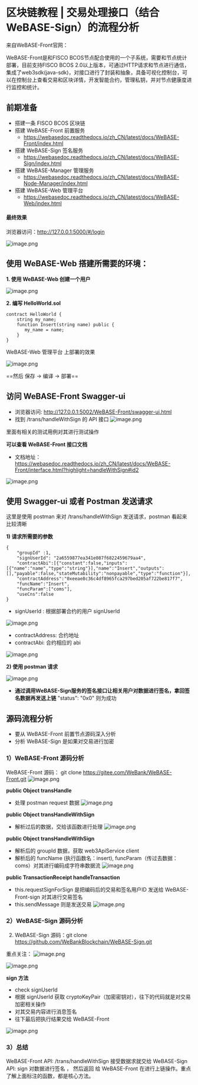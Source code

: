 # 区块链教程 | 交易处理接口（结合WeBASE-Sign）的流程分析
来自WeBASE-Front官网：

WeBASE-Front是和FISCO BCOS节点配合使用的一个子系统，需要和节点统计部署，目前支持FISCO BCOS 2.0以上版本，可通过HTTP请求和节点进行通信，集成了web3sdk(java-sdk)，对接口进行了封装和抽象，具备可视化控制台，可以在控制台上查看交易和区块详情，开发智能合约，管理私钥，并对节点健康度进行监控和统计。

## 前期准备
- 搭建一条 FISCO BCOS 区块链
- 搭建 WeBASE-Front 前置服务
    - https://webasedoc.readthedocs.io/zh_CN/latest/docs/WeBASE-Front/index.html 
- 搭建 WeBASE-Sign 签名服务
    - https://webasedoc.readthedocs.io/zh_CN/latest/docs/WeBASE-Sign/index.html 
- 搭建 WeBASE-Manager 管理服务
    - https://webasedoc.readthedocs.io/zh_CN/latest/docs/WeBASE-Node-Manager/index.html  
- 搭建 WeBASE-Web 管理平台
  - https://webasedoc.readthedocs.io/zh_CN/latest/docs/WeBASE-Web/index.html 

#### 最终效果
浏览器访问：http://127.0.0.1:5000/#/login

![image.png](https://note.youdao.com/yws/res/0/WEBRESOURCEfb48fc6ab7f0905c7638aece691cb4a0)

## 使用 WeBASE-Web 搭建所需要的环境：
**1. 使用 WeBASE-Web 创建一个用户**

![image.png](https://note.youdao.com/yws/res/5/WEBRESOURCE5d82f83535f1628a14c0e311689ec2a5)

**2. 编写 HelloWorld.sol**
```
contract HelloWorld {
    string my_name;
    function Insert(string name) public {
       my_name = name;
    }
}
```
 WeBASE-Web 管理平台 上部署的效果
 
![image.png](https://note.youdao.com/yws/res/8/WEBRESOURCE13eec6bf2d3553335adab8ee9ee274c8)

==然后 保存 -> 编译 -> 部署==

## 访问 WeBASE-Front Swagger-ui 
- 浏览器访问: http://127.0.0.1:5002/WeBASE-Front/swagger-ui.html
- 找到 /trans/handleWithSign 的 API 接口
![image.png](https://note.youdao.com/yws/res/1/WEBRESOURCEf25a215989691aae3f8f654a5cf7fbb1)

里面有相关的测试用例对其进行测试操作

**可以查看 WeBASE-Front 接口文档**
- 文档地址：https://webasedoc.readthedocs.io/zh_CN/latest/docs/WeBASE-Front/interface.html?highlight=handleWithSign#id2

![image.png](https://note.youdao.com/yws/res/f/WEBRESOURCE9aa46968a4382f7f2d31a4899da9f07f)

## 使用 Swagger-ui 或者 Postman 发送请求
这里是使用 postman 来对 /trans/handleWithSign 发送请求，postman 看起来比较清晰

**1) 请求所需要的参数**
```
{
    "groupId" :1,
    "signUserId": "2a6559877ea341e087f6822459679aa4", 
    "contractAbi":[{"constant":false,"inputs":[{"name":"name","type":"string"}],"name":"Insert","outputs":[],"payable":false,"stateMutability":"nonpayable","type":"function"}],
    "contractAddress":"0xeeae8c36c4df8965fca297bed205af722be817f7",
    "funcName":"Insert",
    "funcParam":["coms"],
    "useCns":false
}

```
- signUserId : 根据部署合约的用户 signUserId 

![image.png](https://note.youdao.com/yws/res/9/WEBRESOURCEe84211af3f8150ed93ecec4974c89c79)

- contractAddress: 合约地址
- contractAbi: 合约相应的 abi

![image.png](https://note.youdao.com/yws/res/0/WEBRESOURCE834a7920d970232178848e566acf7130)


**2) 使用 postman 请求**

![image.png](https://note.youdao.com/yws/res/0/WEBRESOURCE7a6b241b81d6a0d6b3d623c2c4309e80)

- **通过调用WeBASE-Sign服务的签名接口让相关用户对数据进行签名，拿回签名数据再发送上链** "status": "0x0" 则为成功

## 源码流程分析

- 要从 WeBASE-Front 前置节点源码深入分析
- 分析 WeBASE-Sign 是如果对交易进行加密

### 1）WeBASE-Front 源码分析
WeBASE-Front 源码：
git clone https://gitee.com/WeBank/WeBASE-Front.git
![image.png](https://note.youdao.com/yws/res/0/WEBRESOURCE45e5ffbb9ae6ea2ccb85ded55a085b30)

**public Object transHandle**
- 处理 postman request 数据
![image.png](https://note.youdao.com/yws/res/3/WEBRESOURCE44f0509f2ca4dce805c65148fc8b5f53)

**public Object transHandleWithSign**
- 解析过后的数据，交给该函数进行处理
![image.png](https://note.youdao.com/yws/res/9/WEBRESOURCE2d68751874d8347fcd785f0e45877b09)

**public Object transHandleWithSign**
- 解析后的 groupId 数据，获取 web3ApiService client
- 解析后的  funcName (执行函数名：insert), funcParam（传过去数据：coms）对其进行编码成字符串数据流
![image.png](https://note.youdao.com/yws/res/e/WEBRESOURCE29e9b9ae2dab08cb077f462217d09c0e)

**public TransactionReceipt handleTransaction**
- this.requestSignForSign 是把编码后的交易和签名用户ID 发送给 WeBASE-Front-sign 对其进行交易签名
- this.sendMessage 则是发送交易
![image.png](https://note.youdao.com/yws/res/a/WEBRESOURCE44e7b2ff203c8cc374fb471ad9270b2a)



### 2）WeBASE-Sign 源码分析
2. WeBASE-Sign 源码：git clone https://github.com/WeBankBlockchain/WeBASE-Sign.git

重点关注：
![image.png](https://note.youdao.com/yws/res/8/WEBRESOURCE347999d9e8025ba6fd306b0040f7f438)

![image.png](https://note.youdao.com/yws/res/4/WEBRESOURCEb56cf9f54dea28675c94213795da8c44)

**sign 方法**
- check signUserId
- 根据 signUserId 获取 cryptoKeyPair（加密密钥对），往下的代码就是对交易加密相关操作
- 对其交易内容进行消息签名
- 往下最后把执行结果交给 WeBASE-Front

![image.png](https://note.youdao.com/yws/res/0/WEBRESOURCE24ef70abe624bf0d5c602808cb741c70)

### 3）总结
  WeBASE-Front API: /trans/handleWithSign 接受数据求就交给 WeBASE-Sign API: sign 对数据进行签名 ， 然后返回
  给  WeBASE-Front 在进行上链操作。重点了解上面标注的函数，都是核心方法。